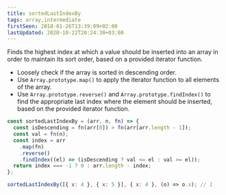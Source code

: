 ```yaml
---
title: sortedLastIndexBy
tags: array,intermediate
firstSeen: 2018-01-26T13:39:09+02:00
lastUpdated: 2020-10-22T20:24:30+03:00
---
```


Finds the highest index at which a value should be inserted into an array in order to maintain its sort order, based on a provided iterator function.

- Loosely check if the array is sorted in descending order.
- Use `Array.prototype.map()` to apply the iterator function to all elements of the array.
- Use `Array.prototype.reverse()` and `Array.prototype.findIndex()` to find the appropriate last index where the element should be inserted, based on the provided iterator function.

```js
const sortedLastIndexBy = (arr, n, fn) => {
  const isDescending = fn(arr[0]) > fn(arr[arr.length - 1]);
  const val = fn(n);
  const index = arr
    .map(fn)
    .reverse()
    .findIndex((el) => (isDescending ? val <= el : val >= el));
  return index === -1 ? 0 : arr.length - index;
};
```

```js
sortedLastIndexBy([{ x: 4 }, { x: 5 }], { x: 4 }, (o) => o.x); // 1
```
